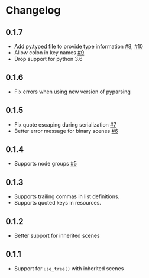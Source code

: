 # Changelog

## 0.1.7

- Add py.typed file to provide type information [\#8](https://github.com/stevearc/godot_parser/issues/8), [\#10](https://github.com/stevearc/godot_parser/issues/10)
- Allow colon in key names [\#9](https://github.com/stevearc/godot_parser/issues/9)
- Drop support for python 3.6

## 0.1.6

- Fix errors when using new version of pyparsing

## 0.1.5

- Fix quote escaping during serialization
  [\#7](https://github.com/stevearc/godot_parser/issues/7)
- Better error message for binary scenes
  [\#6](https://github.com/stevearc/godot_parser/issues/6)

## 0.1.4

- Supports node groups
  [\#5](https://github.com/stevearc/godot_parser/pull/5)

## 0.1.3

- Supports trailing commas in list definitions.
- Supports quoted keys in resources.

## 0.1.2

- Better support for inherited scenes

## 0.1.1

- Support for `use_tree()` with inherited scenes
